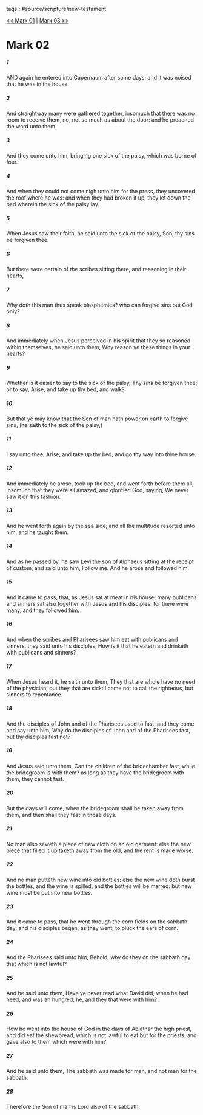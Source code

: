 tags:: #source/scripture/new-testament

[<< Mark 01](new-testament/02_Mark/Mark_01.md) | [Mark 03 >>](new-testament/02_Mark/Mark_03.md)

# Mark 02

##### 1

AND again he entered into Capernaum after some days; and it was noised that he was in the house.

##### 2

And straightway many were gathered together, insomuch that there was no room to receive them, no, not so much as about the door: and he preached the word unto them.

##### 3

And they come unto him, bringing one sick of the palsy, which was borne of four.

##### 4

And when they could not come nigh unto him for the press, they uncovered the roof where he was: and when they had broken it up, they let down the bed wherein the sick of the palsy lay.

##### 5

When Jesus saw their faith, he said unto the sick of the palsy, Son, thy sins be forgiven thee.

##### 6

But there were certain of the scribes sitting there, and reasoning in their hearts,

##### 7

Why doth this man thus speak blasphemies? who can forgive sins but God only?

##### 8

And immediately when Jesus perceived in his spirit that they so reasoned within themselves, he said unto them, Why reason ye these things in your hearts?

##### 9

Whether is it easier to say to the sick of the palsy, Thy sins be forgiven thee; or to say, Arise, and take up thy bed, and walk?

##### 10

But that ye may know that the Son of man hath power on earth to forgive sins, (he saith to the sick of the palsy,)

##### 11

I say unto thee, Arise, and take up thy bed, and go thy way into thine house.

##### 12

And immediately he arose, took up the bed, and went forth before them all; insomuch that they were all amazed, and glorified God, saying, We never saw it on this fashion.

##### 13

And he went forth again by the sea side; and all the multitude resorted unto him, and he taught them.

##### 14

And as he passed by, he saw Levi the son of Alphaeus sitting at the receipt of custom, and said unto him, Follow me. And he arose and followed him.

##### 15

And it came to pass, that, as Jesus sat at meat in his house, many publicans and sinners sat also together with Jesus and his disciples: for there were many, and they followed him.

##### 16

And when the scribes and Pharisees saw him eat with publicans and sinners, they said unto his disciples, How is it that he eateth and drinketh with publicans and sinners?

##### 17

When Jesus heard it, he saith unto them, They that are whole have no need of the physician, but they that are sick: I came not to call the righteous, but sinners to repentance.

##### 18

And the disciples of John and of the Pharisees used to fast: and they come and say unto him, Why do the disciples of John and of the Pharisees fast, but thy disciples fast not?

##### 19

And Jesus said unto them, Can the children of the bridechamber fast, while the bridegroom is with them? as long as they have the bridegroom with them, they cannot fast.

##### 20

But the days will come, when the bridegroom shall be taken away from them, and then shall they fast in those days.

##### 21

No man also seweth a piece of new cloth on an old garment: else the new piece that filled it up taketh away from the old, and the rent is made worse.

##### 22

And no man putteth new wine into old bottles: else the new wine doth burst the bottles, and the wine is spilled, and the bottles will be marred: but new wine must be put into new bottles.

##### 23

And it came to pass, that he went through the corn fields on the sabbath day; and his disciples began, as they went, to pluck the ears of corn.

##### 24

And the Pharisees said unto him, Behold, why do they on the sabbath day that which is not lawful?

##### 25

And he said unto them, Have ye never read what David did, when he had need, and was an hungred, he, and they that were with him?

##### 26

How he went into the house of God in the days of Abiathar the high priest, and did eat the shewbread, which is not lawful to eat but for the priests, and gave also to them which were with him?

##### 27

And he said unto them, The sabbath was made for man, and not man for the sabbath:

##### 28

Therefore the Son of man is Lord also of the sabbath.
